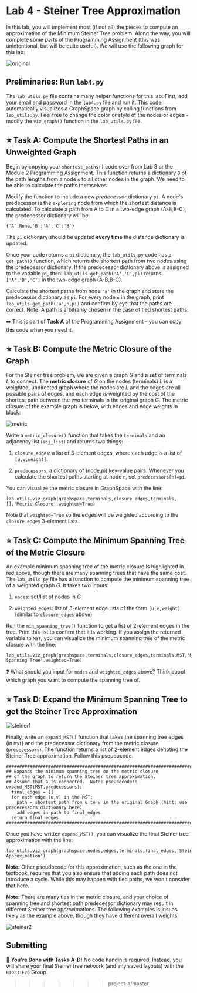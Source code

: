 # Lab 4 - Steiner Tree Approximation

In this lab, you will implement most (if not all) the pieces to compute an approximation of the Minimum Steiner Tree problem.  Along the way, you will complete some parts of the Programming Assignment (this was unintentional, but will be quite useful).  We will use the following graph for this lab:

![original](figs/orig.jpg)

## Preliminaries: Run `lab4.py`

The `lab_utils.py` file contains many helper functions for this lab.  First, add your email and password in the `lab4.py` file and run it.  This code automatically visualizes a GraphSpace graph by calling functions from `lab_utils.py`. Feel free to change the color or style of the nodes or edges - modify the `viz_graph()` function in the `lab_utils.py` file.

## :star: **Task A:** Compute the Shortest Paths in an Unweighted Graph

Begin by copying your `shortest_paths()` code over from Lab 3 or the Module 2 Programming Assignment. This function returns a dictionary `D` of the path lengths from a node `s` to all other nodes in the graph.  We need to be able to calculate the paths themselves.

Modify the function to include a new  _predecessor_ dictionary `pi`. A node's predecessor is the `exploring` node from which the shortest distance is calculated.  To calculate a path from A to C in a two-edge graph (A-B,B-C), the predecessor dictionary will be:

```
{'A':None,'B':'A','C':'B'}
```

The `pi` dictionary should be updated **every time** the distance dictionary is updated.

Once your code returns a `pi` dictionary, the `lab_utils.py` code has a `get_path()` function, which returns the shortest path from two nodes using the predecessor dictionary. If the predecessor dictionary above is assigned to the variable `pi`, then: `lab_utils.get_path('A','C',pi)` returns `['A','B','C']` in the two-edge graph (A-B,B-C).

Calculate the shortest paths from node `'a'` in the graph and store the predecessor dictionary as `pi`. For every node `n` in the graph, print `lab_utils.get_path('a',n,pi)` and confirm by eye that the paths are correct. Note: A path is arbitrarily chosen in the case of tied shortest paths.

:arrow_right: This is part of **Task A** of the Programming Assignment - you can copy this code when you need it.

## :star: **Task B:** Compute the Metric Closure of the Graph

For the Steiner tree problem, we are given a graph _G_ and a set of terminals _L_ to connect.  The **metric closure** of _G_ on the nodes (terminals) _L_ is a weighted, undirected graph where the nodes are _L_ and the edges are all possible pairs of edges, and each edge is weighted by the cost of the shortest path between the two terminals in the original graph _G_.  The metric closure of the example graph is below, with edges and edge weights in black:

![metric](figs/metric-closure.jpg)

Write a `metric_closure()` function that takes the `terminals` and an adjacency list (`adj_list`) and returns two things:

1. `closure_edges`: a list of 3-element edges, where each edge is a list of `[u,v,weight]`.  

2. `predecessors`: a dictionary of (node,pi) key-value pairs.  Whenever you calculate the shortest paths starting at node `n`, set `predecessors[n]=pi`.

You can visualize the metric closure in GraphSpace with the line:

```
lab_utils.viz_graph(graphspace,terminals,closure_edges,terminals,[],'Metric Closure',weighted=True)
```

Note that `weighted=True` so the edges will be weighted according to the `closure_edges` 3-element lists.

## :star: **Task C:** Compute the Minimum Spanning Tree of the Metric Closure

An example minimum spanning tree of the metric closure is highlighted in red above, though there are many spanning trees that have the same cost.  The `lab_utils.py` file has a function to compute the minimum spanning tree of a weighted graph _G_.  It takes two inputs:

1. `nodes`: set/list of nodes in _G_

2. `weighted_edges`: list of 3-element edge lists of the form `[u,v,weight]` (similar to `closure_edges` above).

Run the `min_spanning_tree()` function to get a list of 2-element edges in the tree.  Print this list to confirm that it is working.  If you assign the returned variable to `MST`, you can visualize the minimum spanning tree of the metric closure with the line:

```
lab_utils.viz_graph(graphspace,terminals,closure_edges,terminals,MST,'Min Spanning Tree',weighted=True)
```

:question: What should you input for `nodes` and `weighted_edges` above? Think about which graph you want to compute the spanning tree of.

## :star: **Task D:** Expand the Minimum Spanning Tree to get the Steiner Tree Approximation

![steiner1](figs/steiner1.jpg)

Finally, write an `expand_MST()` function that takes the spanning tree edges (in `MST`) and the predecessor dictionary from the metric closure (`predecessors`). The function returns a list of 2-element edges denoting the Steiner Tree approximation.  Follow this pseudocode.

```
###########################################################################
## Expands the minimum spanning tree on the metric closure
## of the graph to return the Steiner tree approximation.
## Assume that G is connected.  Note: pseudocode!!
expand_MST(MST,predecessors):
  final_edges = []
  for each edge (u,v) in the MST:
    path = shortest path from u to v in the original Graph (hint: use predecessors dictionary here)
    add edges in path to final_edges
  return final_edges
###########################################################################
```

Once you have written `expand_MST()`, you can visualize the final Steiner tree approximation with the line:

```
lab_utils.viz_graph(graphspace,nodes,edges,terminals,final_edges,'Steiner Approximation')
```

**Note:** Other pseudocode for this approximation, such as the one in the textbook, requires that you also ensure that adding each path does not introduce a cycle.  While this may happen with tied paths, we won't consider that here.

**Note:** There are many ties in the metric closure, and your choice of spanning tree and shortest path predecessor dictionary may result in different Steiner tree approximations.  The following examples is just as likely as the example above, though they have different overall weights:

![steiner2](figs/steiner2.jpg)


## Submitting

:star2: **You're Done with Tasks A-D!**  No code handin is required. Instead, you will share your final Steiner tree network (and any saved layouts) with the `BIO331F20` Group.  
>>>>>>> project-a/master
